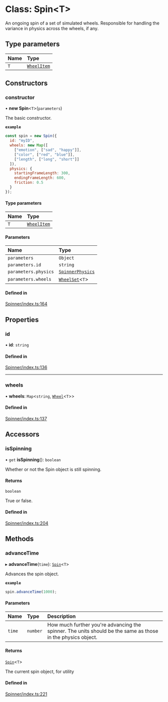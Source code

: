 # Class: Spin<T\>

An ongoing spin of a set of simulated wheels. Responsible
for handling the variance in physics across the wheels, if any.

## Type parameters

| Name | Type |
| :------ | :------ |
| `T` | [`WheelItem`](https://github.com/daniellacosse/idea-spinner/tree/main/packages/spinner/docs/README.md#wheelitem) |

## Constructors

### constructor

• **new Spin**<`T`\>(`parameters`)

The basic constructor.

**`example`**
```js
const spin = new Spin({
  id: "myID",
  wheels: new Map([
    ["emotion", ["sad", "happy"]],
    ["color", ["red", "blue"]],
    ["length", ["long", "short"]]
  ]),
  physics: {
    startingFrameLength: 300,
    endingFrameLength: 600,
    friction: 0.5
  }
});
```

#### Type parameters

| Name | Type |
| :------ | :------ |
| `T` | [`WheelItem`](https://github.com/daniellacosse/idea-spinner/tree/main/packages/spinner/docs/README.md#wheelitem) |

#### Parameters

| Name | Type |
| :------ | :------ |
| `parameters` | `Object` |
| `parameters.id` | `string` |
| `parameters.physics` | [`SpinnerPhysics`](https://github.com/daniellacosse/idea-spinner/tree/main/packages/spinner/docs/interfaces/SpinnerPhysics.md) |
| `parameters.wheels` | [`WheelSet`](https://github.com/daniellacosse/idea-spinner/tree/main/packages/spinner/docs/README.md#wheelset)<`T`\> |

#### Defined in

[Spinner/index.ts:164](https://github.com/daniellacosse/idea-spinner/blob/7bebafa/packages/spinner/Spinner/index.ts#L164)

## Properties

### id

• **id**: `string`

#### Defined in

[Spinner/index.ts:136](https://github.com/daniellacosse/idea-spinner/blob/7bebafa/packages/spinner/Spinner/index.ts#L136)

___

### wheels

• **wheels**: `Map`<`string`, [`Wheel`](https://github.com/daniellacosse/idea-spinner/tree/main/packages/spinner/docs/classes/Wheel.md)<`T`\>\>

#### Defined in

[Spinner/index.ts:137](https://github.com/daniellacosse/idea-spinner/blob/7bebafa/packages/spinner/Spinner/index.ts#L137)

## Accessors

### isSpinning

• `get` **isSpinning**(): `boolean`

Whether or not the Spin object is still spinning.

#### Returns

`boolean`

True or false.

#### Defined in

[Spinner/index.ts:204](https://github.com/daniellacosse/idea-spinner/blob/7bebafa/packages/spinner/Spinner/index.ts#L204)

## Methods

### advanceTime

▸ **advanceTime**(`time`): [`Spin`](https://github.com/daniellacosse/idea-spinner/tree/main/packages/spinner/docs/classes/Spin.md)<`T`\>

Advances the spin object.

**`example`**
```js
spin.advanceTime(1000);
```

#### Parameters

| Name | Type | Description |
| :------ | :------ | :------ |
| `time` | `number` | How much further you're advancing the spinner. The units should be the same as those in the physics object. |

#### Returns

[`Spin`](https://github.com/daniellacosse/idea-spinner/tree/main/packages/spinner/docs/classes/Spin.md)<`T`\>

The current spin object, for utility

#### Defined in

[Spinner/index.ts:221](https://github.com/daniellacosse/idea-spinner/blob/7bebafa/packages/spinner/Spinner/index.ts#L221)

